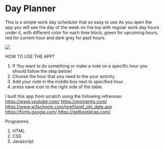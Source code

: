 # Day Planner
This is a simple work day scheduler that so easy to use
As you open the app you will see the day of the week on the top with regular work day hours under it, with different color for each time block, green for upcoming hours, red for current hour and dark grey for past hours.

![](./Assets/images/filename%20App.png)

HOW TO USE THE APP?
1. If You want to do something or make a note on a specific hour you should follow the step below!
2. Choose the hour that you need to the your activity.
3. Add your note in the middle box next to specified hour.
4. press save icon to the right side of the table.

I built this app from scratch using the following refrences:
https://www.youtube.com/
https://momentjs.com/
https://www.w3schools.com/jsref/jsref_obj_date.asp
https://fonts.google.com/
https://getbootstrap.com/

Programms
1. HTML
2. CSS
3. Javascript